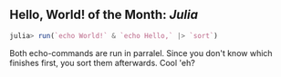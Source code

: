 ## Hello, World! of the Month: *Julia*	
```julia
julia> run(`echo World!` & `echo Hello,` |> `sort`)
```
Both echo-commands are run in parralel. Since you don't know which finishes first, you sort them afterwards. Cool 'eh?